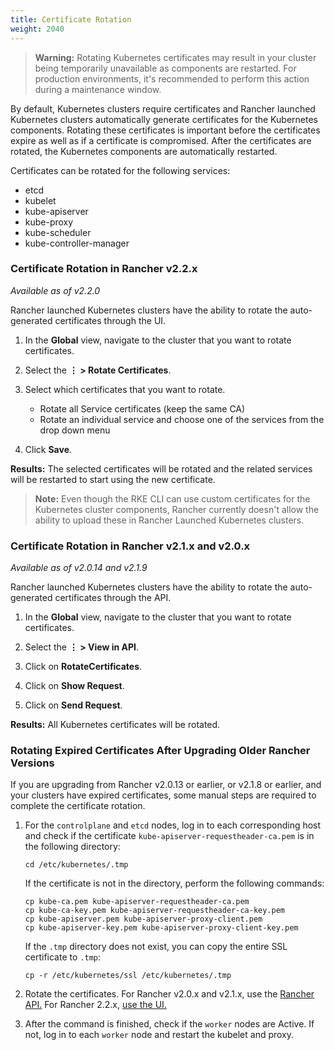 ```yaml
---
title: Certificate Rotation
weight: 2040
---
```


> **Warning:** Rotating Kubernetes certificates may result in your cluster being temporarily unavailable as components are restarted. For production environments, it's recommended to perform this action during a maintenance window.

By default, Kubernetes clusters require certificates and Rancher launched Kubernetes clusters automatically generate  certificates for the Kubernetes components. Rotating these certificates is important before the certificates expire as well as if a certificate is compromised. After the certificates are rotated, the Kubernetes components are automatically restarted.

Certificates can be rotated for the following services:

- etcd
- kubelet
- kube-apiserver
- kube-proxy
- kube-scheduler
- kube-controller-manager


### Certificate Rotation in Rancher v2.2.x

_Available as of v2.2.0_

Rancher launched Kubernetes clusters have the ability to rotate the auto-generated certificates through the UI.

1. In the **Global** view, navigate to the cluster that you want to rotate certificates.

2. Select the **&#8942; > Rotate Certificates**.

3. Select which certificates that you want to rotate.

   * Rotate all Service certificates (keep the same CA)
   * Rotate an individual service and choose one of the services from the drop down menu

4. Click **Save**.

**Results:** The selected certificates will be rotated and the related services will be restarted to start using the new certificate.

> **Note:** Even though the RKE CLI can use custom certificates for the Kubernetes cluster components, Rancher currently doesn't allow the ability to upload these in Rancher Launched Kubernetes clusters.


### Certificate Rotation in Rancher v2.1.x and v2.0.x

_Available as of v2.0.14 and v2.1.9_

Rancher launched Kubernetes clusters have the ability to rotate the auto-generated certificates through the API.

1. In the **Global** view, navigate to the cluster that you want to rotate certificates.

2. Select the **&#8942; > View in API**.

3. Click on **RotateCertificates**.

4. Click on **Show Request**.

5. Click on **Send Request**.

**Results:** All Kubernetes certificates will be rotated.

### Rotating Expired Certificates After Upgrading Older Rancher Versions

If you are upgrading from Rancher v2.0.13 or earlier, or v2.1.8 or earlier, and your clusters have expired certificates, some manual steps are required to complete the certificate rotation.

1. For the `controlplane` and `etcd` nodes, log in to each corresponding host and check if the certificate `kube-apiserver-requestheader-ca.pem` is in the following directory:

    ```
    cd /etc/kubernetes/.tmp
    ```

    If the certificate is not in the directory, perform the following commands:

    ```
    cp kube-ca.pem kube-apiserver-requestheader-ca.pem
    cp kube-ca-key.pem kube-apiserver-requestheader-ca-key.pem
    cp kube-apiserver.pem kube-apiserver-proxy-client.pem
    cp kube-apiserver-key.pem kube-apiserver-proxy-client-key.pem
    ```

    If the `.tmp` directory does not exist, you can copy the entire SSL certificate to `.tmp`:

    ```
    cp -r /etc/kubernetes/ssl /etc/kubernetes/.tmp
    ```

1. Rotate the certificates. For Rancher v2.0.x and v2.1.x, use the [Rancher API.](#certificate-rotation-in-rancher-v2-1-x-and-v2-0-x) For Rancher 2.2.x, [use the UI.](#certificate-rotation-in-rancher-v2-2-x)

1. After the command is finished, check if the `worker` nodes are Active. If not, log in to each `worker` node and restart the kubelet and proxy.